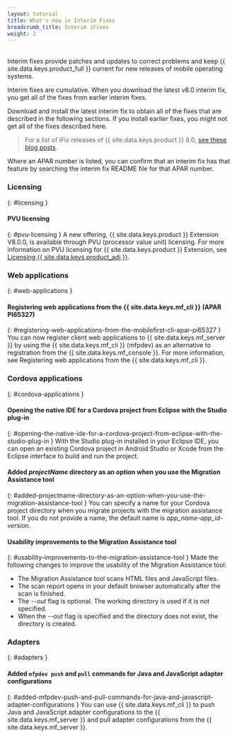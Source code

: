 ```yaml
---
layout: tutorial
title: What's new in Interim Fixes
breadcrumb_title: Interim iFixes
weight: 2
---
```

<!-- NLS_CHARSET=UTF-8 -->
<br/>
Interim fixes provide patches and updates to correct problems and keep {{ site.data.keys.product_full }} current for new releases of mobile operating systems.

Interim fixes are cumulative. When you download the latest v8.0 interim fix, you get all of the fixes from earlier interim fixes.

Download and install the latest interim fix to obtain all of the fixes that are described in the following sections. If you install earlier fixes, you might not get all of the fixes described here.

> For a list of iFix releases of {{ site.data.keys.product }} 8.0, [see these blog posts]({{site.baseurl}}/blog/tag/iFix_8.0/).

Where an APAR number is listed, you can confirm that an interim fix has that feature by searching the interim fix README file for that APAR number.

### Licensing
{: #licensing }
#### PVU licensing
{: #pvu-licensing }
A new offering, {{ site.data.keys.product }} Extension V8.0.0, is available through PVU (processor value unit) licensing. For more information on PVU licensing for {{ site.data.keys.product }} Extension, see [Licensing {{ site.data.keys.product_adj }}](../../licensing).

### Web applications
{: #web-applications }
#### Registering web applications from the {{ site.data.keys.mf_cli }} (APAR PI65327)
{: #registering-web-applications-from-the-mobilefirst-cli-apar-pi65327 }
You can now register client web applications to {{ site.data.keys.mf_server }} by using the {{ site.data.keys.mf_cli }} (mfpdev) as an alternative to registration from the {{ site.data.keys.mf_console }}. For more information, see Registering web applications from the {{ site.data.keys.mf_cli }}.

### Cordova applications
{: #cordova-applications }
#### Opening the native IDE for a Cordova project from Eclipse with the Studio plug-in
{: #opening-the-native-ide-for-a-cordova-project-from-eclipse-with-the-studio-plug-in }
With the Studio plug-in installed in your Eclipse IDE, you can open an existing Cordova project in Android Studio or Xcode from the Eclipse interface to build and run the project.

#### Added *projectName* directory as an option when you use the Migration Assistance tool
{: #added-projectname-directory-as-an-option-when-you-use-the-migration-assistance-tool }
You can specify a name for your Cordova project directory when you migrate projects with the migration assistance tool. If you do not provide a name, the default name is *app_name-app_id-version*.

#### Usability improvements to the Migration Assistance tool
{: #usability-improvements-to-the-migration-assistance-tool }
Made the following changes to improve the usability of the Migration Assistance tool:

* The Migration Assistance tool scans HTML files and JavaScript files.
* The scan report opens in your default browser automatically after the scan is finished.
* The *--out* flag is optional. The working directory is used if it is not specified.
* When the *--out* flag is specified and the directory does not exist, the directory is created.

### Adapters
{: #adapters }
#### Added `mfpdev push` and `pull` commands for Java and JavaScript adapter configurations
{: #added-mfpdev-push-and-pull-commands-for-java-and-javascript-adapter-configurations }
You can use {{ site.data.keys.mf_cli }} to push Java and JavaScript adapter configurations to the {{ site.data.keys.mf_server }} and pull adapter configurations from the {{ site.data.keys.mf_server }}.
